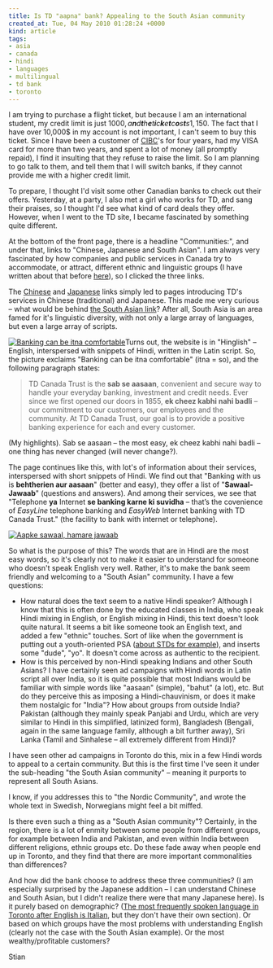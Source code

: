 ```yaml
---
title: Is TD "aapna" bank? Appealing to the South Asian community
created_at: Tue, 04 May 2010 01:28:24 +0000
kind: article
tags:
- asia
- canada
- hindi
- languages
- multilingual
- td bank
- toronto
---
```


I am trying to purchase a flight ticket, but because I am an
international student, my credit limit is just
1000, *a**n**d**t**h**e**t**i**c**k**e**t**c**o**s**t**s*1, 150. The
fact that I have over 10,000\$ in my account is not important, I can't
seem to buy this ticket. Since I have been a customer of
[CIBC](http://cibc.com)'s for four years, had my VISA card for more than
two years, and spent a lot of money (all promptly repaid), I find it
insulting that they refuse to raise the limit. So I am planning to go
talk to them, and tell them that I will switch banks, if they cannot
provide me with a higher credit limit.

To prepare, I thought I'd visit some other Canadian banks to check out
their offers. Yesterday, at a party, I also met a girl who works for TD,
and sang their praises, so I thought I'd see what kind of card deals
they offer. However, when I went to the TD site, I became fascinated by
something quite different.

At the bottom of the front page, there is a headline "Communities:", and
under that, links to "Chinese, Japanese and South Asian". I am always
very fascinated by how companies and public services in Canada try to
accommodate, or attract, different ethnic and linguistic groups (I have
written about that before
[here](http://reganmian.net/blog/2008/01/10/providing-multilingual-services-if-the-iranian-can-do-it/)),
so I clicked the three links.

The [Chinese](http://www.tdcanadatrust.com/asian/index.jsp) and
[Japanese](http://www.tdcanadatrust.com/japanese/index.jsp) links simply
led to pages introducing TD's services in Chinese (traditional) and
Japanese. This made me very curious – what would be behind [the South
Asian link](http://www.tdcanadatrust.com/southasian/index.jsp)? After
all, South Asia is an area famed for it's linguistic diversity, with not
only a large array of languages, but even a large array of scripts.

[![Banking can be itna
comfortable](http://reganmian.net/blog/wp-content/uploads/2010/05/Screen-shot-2010-05-03-at-9.23.11-PM.png "Banking can be itna comfortable")](http://reganmian.net/blog/wp-content/uploads/2010/05/Screen-shot-2010-05-03-at-9.23.11-PM.png)Turns
out, the website is in "Hinglish" – English, interspersed with snippets
of Hindi, written in the Latin script. So, the picture exclaims "Banking
can be itna comfortable" (itna = so), and the following paragraph
states:

> TD Canada Trust is the **sab se aasaan**, convenient and secure way to
> handle your everyday banking, investment and credit needs. Ever since
> we first opened our doors in 1855, **ek cheez kabhi nahi badli** – our
> commitment to our customers, our employees and the community. At TD
> Canada Trust, our goal is to provide a positive banking experience for
> each and every customer.

(My highlights). Sab se aasaan – the most easy, ek cheez kabhi nahi
badli – one thing has never changed (will never change?).

The page continues like this, with lot's of information about their
services, interspersed with short snippets of Hindi. We find out that
"Banking with us is **behtherien aur aasaan**" (better and easy), they
offer a list of "**Sawaal-Jawaab**" (questions and answers). And among
their services, we see that "Telephone **ya** Internet **se banking
karne ki suvidha** – that’s the covenience of *EasyLine* telephone
banking and *EasyWeb* Internet banking with TD Canada Trust." (the
facility to bank with internet or telephone).

[![Aapke sawaal, hamare
jawaab](http://reganmian.net/blog/wp-content/uploads/2010/05/Screen-shot-2010-05-03-at-9.24.48-PM.png "Aapke sawaal, hamare jawaab")](http://reganmian.net/blog/wp-content/uploads/2010/05/Screen-shot-2010-05-03-at-9.24.48-PM.png)

So what is the purpose of this? The words that are in Hindi are the most
easy words, so it's clearly not to make it easier to understand for
someone who doesn't speak English very well. Rather, it's to make the
bank seem friendly and welcoming to a "South Asian" community. I have a
few questions:

-   How natural does the text seem to a native Hindi speaker? Although I
  know that this is often done by the educated classes in India, who
  speak Hindi mixing in English, or English mixing in Hindi, this text
  doesn't look quite natural. It seems a bit like someone took an
  English text, and added a few "ethnic" touches. Sort of like when
  the government is putting out a youth-oriented PSA ([about STDs for
  example](http://contexts.org/socimages/2009/02/21/std-brochure-targeting-hip-hop-community/)),
  and inserts some "dude", "yo". It doesn't come across as authentic
  to the recipient.
-   How is this perceived by non-Hindi speaking Indians and other South
  Asians? I have certainly seen ad campaigns with Hindi words in Latin
  script all over India, so it is quite possible that most Indians
  would be familiar with simple words like "aasaan" (simple), "bahut"
  (a lot), etc. But do they perceive this as imposing a
  Hindi-chauvinism, or does it make them nostalgic for "India"? How
  about groups from outside India? Pakistan (although they mainly
  speak Panjabi and Urdu, which are very similar to Hindi in this
  simplified, latinized form), Bangladesh (Bengali, again in the same
  language family, although a bit further away), Sri Lanka (Tamil and
  Sinhalese – all extremely different from Hindi)?

I have seen other ad campaigns in Toronto do this, mix in a few Hindi
words to appeal to a certain community. But this is the first time I've
seen it under the sub-heading "the South Asian community" – meaning it
purports to represent all South Asians.

I know, if you addresses this to "the Nordic Community", and wrote the
whole text in Swedish, Norwegians might feel a bit miffed.

Is there even such a thing as a "South Asian community"? Certainly, in
the region, there is a lot of enmity between some people from different
groups, for example between India and Pakistan, and even within India
between different religions, ethnic groups etc. Do these fade away when
people end up in Toronto, and they find that there are more important
commonalities than differences?

And how did the bank choose to address these three communities? (I am
especially surprised by the Japanese addition – I can understand Chinese
and South Asian, but I didn't realize there were that many Japanese
here). Is it purely based on demographic? ([The most frequently spoken
language in Toronto after English is
Italian](http://www12.statcan.ca/census-recensement/2006/dp-pd/tbt/Rp-eng.cfm?LANG=E&APATH=3&DETAIL=0&DIM=0&FL=A&FREE=0&GC=0&GID=838003&GK=0&GRP=1&PID=89186&PRID=0&PTYPE=88971,97154&S=0&SHOWALL=0&SUB=0&Temporal=2006&THEME=70&VID=0&VNAMEE=&VNAMEF=),
but they don't have their own section). Or based on which groups have
the most problems with understanding English (clearly not the case with
the South Asian example). Or the most wealthy/profitable customers?

Stian

